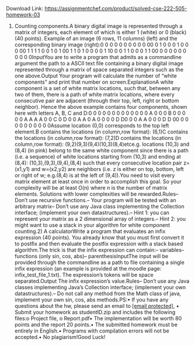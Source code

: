 Download Link: https://assignmentchef.com/product/solved-cse-222-505-homework-03
<br>
1) Counting components.A binary digital image is represented through a matrix of integers, each element of which is either 1 (white) or 0 (black) (40 points). Example of an image (6 rows, 11 columns) (left) and the corresponding binary image (right):0 0 0 0 0 0 0 0 0 0 00 0 1 0 0 0 1 0 0 0 00 1 1 1 1 0 0 1 0 1 00 1 1 0 1 0 0 0 0 1 10 0 0 1 1 0 0 0 1 1 00 0 0 0 0 0 0 0 0 0 0InputYou are to write a program that admits as a commandline argument the path to a ASCII text file containing a binary digital image represented through a matrix of space separated integers such as the one above.Output Your program will calculate the number of “white components” and print that number on screen.ExplanationA white component is a set of white matrix locations, such that, between any two of them, there is a path of white matrix locations, where every consecutive pair are adjacent (through their top, left, right or bottom neighbor). Hence the above example contains four components, shown here with letters A, B, C and D:0 0 0 0 0 0 0 0 0 0 0 0 0 A 0 0 0 B 0 0 0 0 0 A A A A 0 0 C 0 D 0 0 A A 0 A 0 0 0 0 D D0 0 0 A A 0 0 0 D D 00 0 0 0 0 0 0 0 0 0 0Assume location (0,0) corresponds to the top left element.B contains the locations (in column,row format): (6,1)C contains the locations (in column,row format): (7,2)D contains the locations (in column,row format): (9,2)(9,3)(9,4)(10,3)(8,4)etce.g. locations (10,3) and (8,4) (in pink) belong to the same white component since there is a path (i.e. a sequence) of white locations starting from (10,3) and ending at (8,4): (10,3),(9,3),(9,4),(8,4) such that every consecutive location pair z=(x1,y1) and w=(x2,y2) are neighbors (i.e. z is either on top, bottom, left or right of w; e.g.(8,4) is at the left of (9,4)).You need to visit every matrix element at least once in order to accomplish this goal. So your complexity will be at least O(n) where n is the number of matrix elements. Solutions with lower complexities will be rewarded.Rules– Don’t use recursive functions.– Your program will be tested with an arbitrary matrix– Don’t use any Java class implementing the Collection interface; (implement your own datastructures).– Hint 1: you can represent your matrix as a 2 dimensional array of integers.– Hint 2: you might want to use a stack in your algorithm for white component counting.2) A calculatorWrite a program that evaluates an infix expression (40 points). You already know that you must first convert it to postfix and then evaluate the postfix expression with a stack based algorithm.The trick is that the infix expression can contain:– variables– functions (only sin, cos, abs)– parenthesisInputThe input will be provided through the commandline as a path to file containing a single infix expression (an example is provided at the moodle page: infix_test_file_1.txt). The expression’s tokens will be space separated.Output The infix expression’s value.Rules– Don’t use any Java classes implementing Java’s Collection interface; (implement your own datastructures).– Do not call any method from the Math class of java, implement your own sin, cos, abs methods.PS:• If you have any questions about the hw, please send an email to <a href="/cdn-cgi/l/email-protection" class="__cf_email__" data-cfemail="573830383c24221730232279323322792325">[email protected]</a>, • Submit your homework as studentID.zip and includes the following files:o Project file, o Report.pdf• The implementation will be worth 80 points and the report 20 points.• The submitted homework must be entirely in English.• Programs with compilation errors will not be accepted.• No plagiarism!Good Luck!